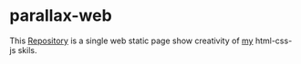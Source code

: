 # parallax-web
This <a href="https://doshinaman.github.io/parallax-web/" target="_blank">Repository</a> is a single web static page show creativity of <a href="https://github.com/DoshiNaman/" target="_blank">my</a> html-css-js skils. 
